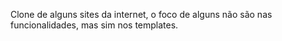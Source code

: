 Clone de alguns sites da internet, o foco de alguns não são nas funcionalidades, mas sim nos templates.
